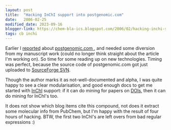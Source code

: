 ```yaml
---
layout: post
title:  "Hacking InChI support into postgenomic.com"
date:   2006-02-25
modified_date: 2023-09-16
blogger-link: https://chem-bla-ics.blogspot.com/2006/02/hacking-inchi-support-into.html
tags: cb inchi
---
```


Earlier I [reported](2006-02-15-hot-articles-mining-semantic-web.markdown) about
[postgenomic.com <i class="fa-solid fa-box-archive fa-xs"></i>](https://web.archive.org/web/20060303081952/https://postgenomic.com/),
and needed some diversion from my manuscript work (could no longer think straight about the article I'm working on). So time for
some reading up on new technologies. Timing was perfect, because the source code of postgenomic.com got just uploaded to
[SourceForge SVN](http://sourceforge.net/projects/postgenomic).

Though the author marks it as not-well-documented and alpha, I was quite happy to see a clear modularisation, and good enough
docs to get me started with [InChI](http://www.iupac.org/inchi/) support: if it can do mining for papers on
[DOIs](http://www.doi.org/), then it can do mining for InChI's too.

It does not show which blog items cite this compound, not does it extract some molecular info from PubChem, but
I'm happy with the result of four hours of hacking. BTW, the first two InChI's are left overs from bad
regular expressions :)

